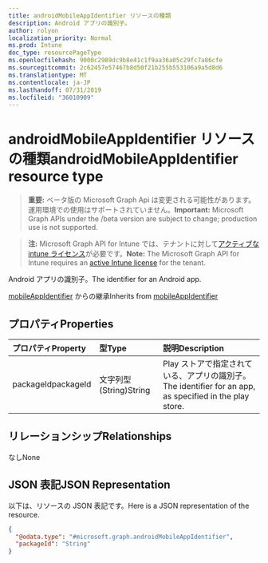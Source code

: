 ```yaml
---
title: androidMobileAppIdentifier リソースの種類
description: Android アプリの識別子。
author: rolyon
localization_priority: Normal
ms.prod: Intune
doc_type: resourcePageType
ms.openlocfilehash: 9000c2989dc9b8e41c1f9aa36a05c29fc7a86cfe
ms.sourcegitcommit: 2c62457e57467b8d50f21b255b553106a9a5d8d6
ms.translationtype: MT
ms.contentlocale: ja-JP
ms.lasthandoff: 07/31/2019
ms.locfileid: "36010909"
---
```

# <a name="androidmobileappidentifier-resource-type"></a><span data-ttu-id="5b8e9-103">androidMobileAppIdentifier リソースの種類</span><span class="sxs-lookup"><span data-stu-id="5b8e9-103">androidMobileAppIdentifier resource type</span></span>

> <span data-ttu-id="5b8e9-104">**重要:** ベータ版の Microsoft Graph Api は変更される可能性があります。運用環境での使用はサポートされていません。</span><span class="sxs-lookup"><span data-stu-id="5b8e9-104">**Important:** Microsoft Graph APIs under the /beta version are subject to change; production use is not supported.</span></span>

> <span data-ttu-id="5b8e9-105">**注:** Microsoft Graph API for Intune では、テナントに対して[アクティブな intune ライセンス](https://go.microsoft.com/fwlink/?linkid=839381)が必要です。</span><span class="sxs-lookup"><span data-stu-id="5b8e9-105">**Note:** The Microsoft Graph API for Intune requires an [active Intune license](https://go.microsoft.com/fwlink/?linkid=839381) for the tenant.</span></span>

<span data-ttu-id="5b8e9-106">Android アプリの識別子。</span><span class="sxs-lookup"><span data-stu-id="5b8e9-106">The identifier for an Android app.</span></span>


<span data-ttu-id="5b8e9-107">[mobileAppIdentifier](../resources/intune-mam-mobileappidentifier.md) からの継承</span><span class="sxs-lookup"><span data-stu-id="5b8e9-107">Inherits from [mobileAppIdentifier](../resources/intune-mam-mobileappidentifier.md)</span></span>

## <a name="properties"></a><span data-ttu-id="5b8e9-108">プロパティ</span><span class="sxs-lookup"><span data-stu-id="5b8e9-108">Properties</span></span>
|<span data-ttu-id="5b8e9-109">プロパティ</span><span class="sxs-lookup"><span data-stu-id="5b8e9-109">Property</span></span>|<span data-ttu-id="5b8e9-110">型</span><span class="sxs-lookup"><span data-stu-id="5b8e9-110">Type</span></span>|<span data-ttu-id="5b8e9-111">説明</span><span class="sxs-lookup"><span data-stu-id="5b8e9-111">Description</span></span>|
|:---|:---|:---|
|<span data-ttu-id="5b8e9-112">packageId</span><span class="sxs-lookup"><span data-stu-id="5b8e9-112">packageId</span></span>|<span data-ttu-id="5b8e9-113">文字列型 (String)</span><span class="sxs-lookup"><span data-stu-id="5b8e9-113">String</span></span>|<span data-ttu-id="5b8e9-114">Play ストアで指定されている、アプリの識別子。</span><span class="sxs-lookup"><span data-stu-id="5b8e9-114">The identifier for an app, as specified in the play store.</span></span>|

## <a name="relationships"></a><span data-ttu-id="5b8e9-115">リレーションシップ</span><span class="sxs-lookup"><span data-stu-id="5b8e9-115">Relationships</span></span>
<span data-ttu-id="5b8e9-116">なし</span><span class="sxs-lookup"><span data-stu-id="5b8e9-116">None</span></span>

## <a name="json-representation"></a><span data-ttu-id="5b8e9-117">JSON 表記</span><span class="sxs-lookup"><span data-stu-id="5b8e9-117">JSON Representation</span></span>
<span data-ttu-id="5b8e9-118">以下は、リソースの JSON 表記です。</span><span class="sxs-lookup"><span data-stu-id="5b8e9-118">Here is a JSON representation of the resource.</span></span>
<!-- {
  "blockType": "resource",
  "@odata.type": "microsoft.graph.androidMobileAppIdentifier"
}
-->
``` json
{
  "@odata.type": "#microsoft.graph.androidMobileAppIdentifier",
  "packageId": "String"
}
```






